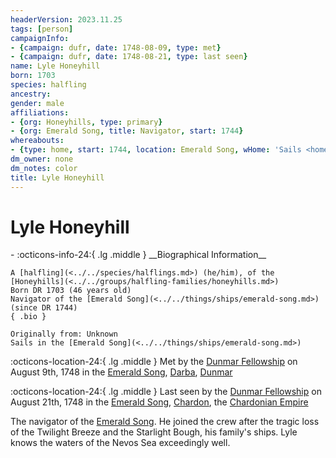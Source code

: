 ```yaml
---
headerVersion: 2023.11.25
tags: [person]
campaignInfo:
- {campaign: dufr, date: 1748-08-09, type: met}
- {campaign: dufr, date: 1748-08-21, type: last seen}
name: Lyle Honeyhill
born: 1703
species: halfling
ancestry:
gender: male
affiliations:
- {org: Honeyhills, type: primary}
- {org: Emerald Song, title: Navigator, start: 1744}
whereabouts:
- {type: home, start: 1744, location: Emerald Song, wHome: 'Sails <home:qr>'}
dm_owner: none
dm_notes: color
title: Lyle Honeyhill
---
```

# Lyle Honeyhill
<div class="grid cards ext-narrow-margin ext-one-column" markdown>
- :octicons-info-24:{ .lg .middle } __Biographical Information__

    A [halfling](<../../species/halflings.md>) (he/him), of the [Honeyhills](<../../groups/halfling-families/honeyhills.md>)  
    Born DR 1703 (46 years old)  
    Navigator of the [Emerald Song](<../../things/ships/emerald-song.md>) (since DR 1744)  
    { .bio }

    Originally from: Unknown
    Sails in the [Emerald Song](<../../things/ships/emerald-song.md>)
</div>



:octicons-location-24:{ .lg .middle } Met by the [Dunmar Fellowship](<../pcs/dunmar-fellowship/dunmar-fellowship.md>) on August 9th, 1748 in the [Emerald Song](<../../things/ships/emerald-song.md>), [Darba](<../../gazetteer/greater-dunmar/realms/dunmar/coastal-dunmar/darba/darba.md>), [Dunmar](<../../gazetteer/greater-dunmar/realms/dunmar/dunmar.md>)  



:octicons-location-24:{ .lg .middle } Last seen by the [Dunmar Fellowship](<../pcs/dunmar-fellowship/dunmar-fellowship.md>) on August 21th, 1748 in the [Emerald Song](<../../things/ships/emerald-song.md>), [Chardon](<../../gazetteer/greater-chardon/chardonian-empire/chardon/chardon.md>), the [Chardonian Empire](<../../gazetteer/greater-chardon/chardonian-empire/chardonian-empire.md>)  


The navigator of the [Emerald Song](<../../things/ships/emerald-song.md>). He joined the crew after the tragic loss of the Twilight Breeze and the Starlight Bough, his family's ships. Lyle knows the waters of the Nevos Sea exceedingly well. 